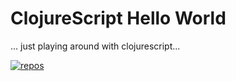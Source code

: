 # ClojureScript Hello World

... just playing around with clojurescript...

[![repos](https://ssl.solsort.com/_github_rasmuserik_hello-cljs.png)](https://github.com/rasmuserik/hello-cljs)
